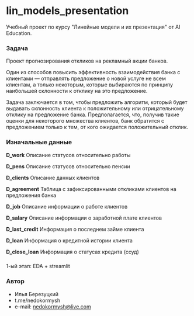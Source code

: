 # lin_models_presentation

Учебный проект по курсу "Линейные модели и их презентация" от AI Education.

### Задача
Проект прогнозирования откликов на рекламный акции банков.

Один из способов повысить эффективность взаимодействия банка с клиентами — отправлять предложение о новой услуге не всем клиентам, а только некоторым, которые выбираются по принципу наибольшей склонности к отклику на это предложение.

Задача заключается в том, чтобы предложить алгоритм, который будет выдавать склонность клиента к положительному или отрицательному отклику на предложение банка. Предполагается, что, получив такие оценки для некоторого множества клиентов, банк обратится с предложением только к тем, от кого ожидается положительный отклик.

### Изначальные данные

**D_work** 
Описание статусов относительно работы

**D_pens**
Описание статусов относительно пенсии

**D_clients**
Описание данных клиентов

**D_agreement**
Таблица с зафиксированными откликами клиентов на предложения банка

**D_job**
Описание информации о работе клиентов

**D_salary**
Описание информации о заработной плате клиентов

**D_last_credit**
Информация о последнем займе клиента

**D_loan**
Информация о кредитной истории клиента

**D_close_loan**
Информация о статусах кредита (ссуд)

###
1-ый этап: EDA + streamlit

### Автор 
* Илья Березуцкий
* t.me/nedokormysh
* e-mail: nedokormysh@live.com
